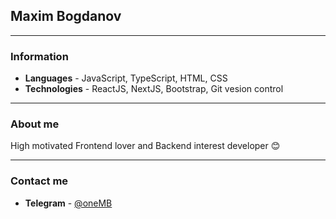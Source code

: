 ## Maxim Bogdanov
---
### Information
- **Languages** - JavaScript, TypeScript, HTML, CSS
- **Technologies** - ReactJS, NextJS, Bootstrap, Git vesion control
---
### About me

High motivated Frontend lover and Backend interest developer :blush:
***
### Contact me
- **Telegram** - [@oneMB](https://t.me/oneMB)
